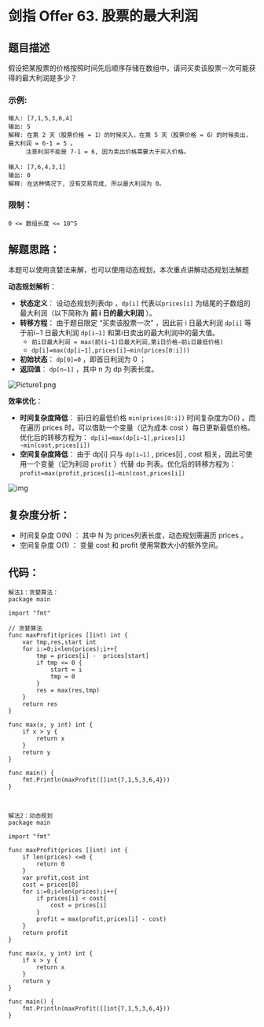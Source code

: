 # 剑指 Offer 63. 股票的最大利润

## 题目描述

假设把某股票的价格按照时间先后顺序存储在数组中，请问买卖该股票一次可能获得的最大利润是多少？

 

### 示例:

```
输入: [7,1,5,3,6,4]
输出: 5
解释: 在第 2 天（股票价格 = 1）的时候买入，在第 5 天（股票价格 = 6）的时候卖出，最大利润 = 6-1 = 5 。
     注意利润不能是 7-1 = 6, 因为卖出价格需要大于买入价格。

输入: [7,6,4,3,1]
输出: 0
解释: 在这种情况下, 没有交易完成, 所以最大利润为 0。
```

### 限制：

```
0 <= 数组长度 <= 10^5 
```

## 解题思路：

本题可以使用贪婪法来解，也可以使用动态规划，本次重点讲解动态规划法解题

**动态规划解析**：

- **状态定义**： 设动态规划列表dp ，`dp[i]` 代表以`prices[i]` 为结尾的子数组的最大利润（以下简称为 **前 i 日的最大利润** ）。
- **转移方程**： 由于题目限定 “买卖该股票一次” ，因此前 i 日最大利润 `dp[i]` 等于前i−1 日最大利润 `dp[i−1]` 和第i日卖出的最大利润中的最大值。
  - `前i日最大利润 = max(前(i−1)日最大利润,第i日价格−前i日最低价格)`
  - `dp[i]=max(dp[i−1],prices[i]−min(prices[0:i]))`
- **初始状态**： `dp[0]=0` ，即首日利润为 0 ；
- **返回值**： `dp[n−1]` ，其中 n 为 dp 列表长度。

![Picture1.png](D:\www\better_study_for_golang\每日一题\images\4880911383c41712612103c612e390f1ee271e4eb921f22476836dc46aa3a58a-Picture1.png)

**效率优化**：

- **时间复杂度降低**： 前i日的最低价格 `min(prices[0:i])` 时间复杂度为O(i) 。而在遍历 prices 时，可以借助一个变量（记为成本 cost ）每日更新最低价格。优化后的转移方程为：
  `dp[i]=max(dp[i−1],prices[i]−min(cost,prices[i])`
- **空间复杂度降低**： 由于 dp[i] 只与 `dp[i−1]` , prices[i] , cost 相关，因此可使用一个变量（记为利润 `profit` ）代替 dp 列表。优化后的转移方程为：
  `profit=max(profit,prices[i]−min(cost,prices[i])`

![img](D:\www\better_study_for_golang\每日一题\images\e00b79988f82af0b5fb2bcaf6dad138f88d67d046213a78298d788511df8b7fb-Picture7.png)


## 复杂度分析：

- 时间复杂度 O(N) ： 其中 N 为 prices列表长度，动态规划需遍历 prices 。
- 空间复杂度 O(1) ： 变量 cost 和 profit 使用常数大小的额外空间。

## 代码：

```
解法1：贪婪算法：
package main

import "fmt"

// 贪婪算法
func maxProfit(prices []int) int {
	var tmp,res,start int
	for i:=0;i<len(prices);i++{
		tmp = prices[i] -  prices[start]
		if tmp <= 0 {
			start = i
			tmp = 0
		}
		res = max(res,tmp)
	}
	return res
}

func max(x, y int) int {
	if x > y {
		return x
	}
	return y
}

func main() {
	fmt.Println(maxProfit([]int{7,1,5,3,6,4}))
}



解法2：动态规划
package main

import "fmt"

func maxProfit(prices []int) int {
	if len(prices) <=0 {
		return 0
	}
	var profit,cost int
	cost = prices[0]
	for i:=0;i<len(prices);i++{
		if prices[i] < cost{
			cost = prices[i]
		}
		profit = max(profit,prices[i] - cost)
	}
	return profit
}

func max(x, y int) int {
	if x > y {
		return x
	}
	return y
}

func main() {
	fmt.Println(maxProfit([]int{7,1,5,3,6,4}))
}


```

